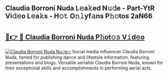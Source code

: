 ## Claudia Borroni Nuda L𝚎a𝚔ed N𝚞𝚍e - Part-YtR Vi𝚍𝚎o L𝚎a𝚔s - H𝚘𝚝 O𝚗𝚕yf𝚊ns P𝚑𝚘tos 2aN66

# <h2><a href="http://kf2o21.oniu.top/?m=Claudia+Borroni+Nuda">🔗👉 🔴 Claudia Borroni Nuda P𝚑ot𝚘𝚜 V𝚒d𝚎o</a></h2>

[![Claudia Borroni Nuda Nu𝚍e𝚜](https://i.imgur.com/0qMVB7G.gif)](http://kf2o21.oniu.top/?m=Claudia+Borroni+Nuda)
Social media influencer Claudia Borroni Nuda, famed for publishing dance and lifestyle information, featuring presentations and blogs. Versatile aerialist Claudia Borroni Nuda, known for their exceptional skills and accomplishments in performing aerial acts.  
